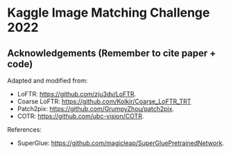 # Kaggle Image Matching Challenge 2022

## Acknowledgements (Remember to cite paper + code)
Adapted and modified from:  
- LoFTR: https://github.com/zju3dv/LoFTR.
- Coarse LoFTR: https://github.com/Kolkir/Coarse_LoFTR_TRT
- Patch2pix: https://github.com/GrumpyZhou/patch2pix.
- COTR: https://github.com/ubc-vision/COTR.

References:
- SuperGlue: https://github.com/magicleap/SuperGluePretrainedNetwork.
